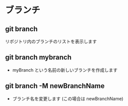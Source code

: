 # ブランチ

## git branch
リポジトリ内のブランチのリストを表示します
## git branch mybranch
- myBranch という名前の新しいブランチを作成します
## git branch -M newBranchName
- ブランチ名を変更します (この場合は newBranchName)